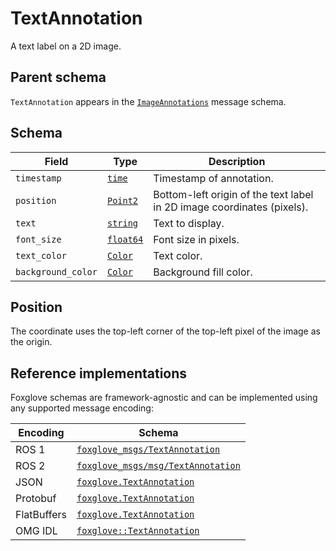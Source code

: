 # TextAnnotation

A text label on a 2D image.

## Parent schema

`TextAnnotation` appears in the [`ImageAnnotations`](./image-annotations.md) message schema.

## Schema

| Field              | Type                                     | Description                                                            |
| ------------------ | ---------------------------------------- | ---------------------------------------------------------------------- |
| `timestamp`        | [`time`](./built-in-types.md#time)       | Timestamp of annotation.                                               |
| `position`         | [`Point2`](./point2.md)                  | Bottom-left origin of the text label in 2D image coordinates (pixels). |
| `text`             | [`string`](./built-in-types.md#string)   | Text to display.                                                       |
| `font_size`        | [`float64`](./built-in-types.md#float64) | Font size in pixels.                                                   |
| `text_color`       | [`Color`](./color.md)                    | Text color.                                                            |
| `background_color` | [`Color`](./color.md)                    | Background fill color.                                                 |

## Position

The coordinate uses the top-left corner of the top-left pixel of the image as the origin.

## Reference implementations

Foxglove schemas are framework-agnostic and can be implemented using any supported message encoding:

| Encoding    | Schema                             |
| ----------- | ---------------------------------- |
| ROS 1       | [`foxglove_msgs/TextAnnotation`](https://github.com/foxglove/foxglove-sdk/blob/main/schemas/ros1/TextAnnotation.msg) |
| ROS 2       | [`foxglove_msgs/msg/TextAnnotation`](https://github.com/foxglove/foxglove-sdk/blob/main/schemas/ros2/TextAnnotation.msg) |
| JSON        | [`foxglove.TextAnnotation`](https://github.com/foxglove/foxglove-sdk/blob/main/schemas/jsonschema/TextAnnotation.json) |
| Protobuf    | [`foxglove.TextAnnotation`](https://github.com/foxglove/foxglove-sdk/blob/main/schemas/proto/foxglove/TextAnnotation.proto) |
| FlatBuffers | [`foxglove.TextAnnotation`](https://github.com/foxglove/foxglove-sdk/blob/main/schemas/flatbuffer/TextAnnotation.fbs) |
| OMG IDL     | [`foxglove::TextAnnotation`](https://github.com/foxglove/foxglove-sdk/blob/main/schemas/omgidl/foxglove/TextAnnotation.idl) |
